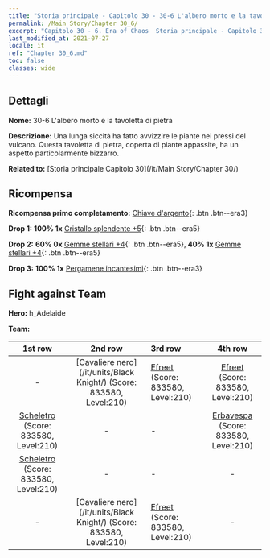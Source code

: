 ```yaml
---
title: "Storia principale - Capitolo 30 - 30-6 L'albero morto e la tavoletta di pietra"
permalink: /Main Story/Chapter 30_6/
excerpt: "Capitolo 30 - 6. Era of Chaos  Storia principale - Capitolo 30_6. 30-6 L'albero morto e la tavoletta di pietra"
last_modified_at: 2021-07-27
locale: it
ref: "Chapter 30_6.md"
toc: false
classes: wide
---
```


## Dettagli

 **Nome:** 30-6 L'albero morto e la tavoletta di pietra

 **Descrizione:** Una lunga siccità ha fatto avvizzire le piante nei pressi del vulcano. Questa tavoletta di pietra, coperta di piante appassite, ha un aspetto particolarmente bizzarro.

 **Related to:** [Storia principale Capitolo 30](/it/Main Story/Chapter 30/)

## Ricompensa

 **Ricompensa primo completamento:** [Chiave d'argento](/ItemsIT/con_693/){: .btn .btn--era3}

 **Drop 1:** **100% 1x** [Cristallo splendente +5](/ItemsIT/mat_101/){: .btn .btn--era5}

 **Drop 2:** **60% 0x** [Gemme stellari +4](/ItemsIT/mat_93/){: .btn .btn--era5}, **40% 1x** [Gemme stellari +4](/ItemsIT/mat_93/){: .btn .btn--era5}

 **Drop 3:** **100% 1x** [Pergamene incantesimi](/ItemsIT/con_694/){: .btn .btn--era3}


## Fight against Team
 **Hero:** h_Adelaide

 **Team:**


  | 1st row | 2nd row | 3rd row | 4th row |
  |:----:|:----:|:----|:----:|
  | - | [Cavaliere nero](/it/units/Black Knight/) (Score: 833580, Level:210)  | [Efreet](/it/units/Efreeti/) (Score: 833580, Level:210)  | [Efreet](/it/units/Efreeti/) (Score: 833580, Level:210)  |
  | [Scheletro](/it/units/Skeleton/) (Score: 833580, Level:210)  | - | - | [Erbavespa](/it/units/Waspwort/) (Score: 833580, Level:210)  |
  | [Scheletro](/it/units/Skeleton/) (Score: 833580, Level:210)  | - | - | - |
  | - | [Cavaliere nero](/it/units/Black Knight/) (Score: 833580, Level:210)  | [Efreet](/it/units/Efreeti/) (Score: 833580, Level:210)  | - |



